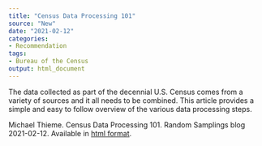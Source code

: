 ```yaml
---
title: "Census Data Processing 101"
source: "New"
date: "2021-02-12"
categories:
- Recommendation
tags:
- Bureau of the Census
output: html_document
---
```


The data collected as part of the decennial U.S. Census comes from a variety of sources and it all needs to be combined. This article provides a simple and easy to follow overview of the various data processing steps.

<!--more-->

Michael Thieme. Census Data Processing 101. Random Samplings blog 2021-02-12. Available in [html format](https://www.census.gov/newsroom/blogs/random-samplings/2021/02/census-data-processing-101.html).
